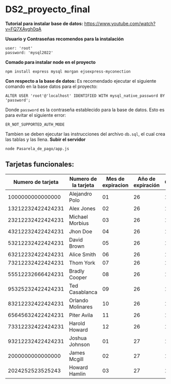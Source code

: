 # DS2_proyecto_final

**Tutorial para instalar base de datos:**
https://www.youtube.com/watch?v=FQ7XAygh0qA

**Usuario y Contraseñas recomendos para la instalación**
```
user: 'root'
password: 'mysql2022'
```
**Comado para instalar node en el proyecto**
```
npm install express mysql morgan ejsexpress-myconection
```

**Con respecto a la base de datos:**
Es recomendado ejecutar el siguiente comando en la base datos para el proyecto:
```
ALTER USER 'root'@'localhost' IDENTIFIED WITH mysql_native_password BY 'password';
```
Donde  ``password`` es la contraseña establecido para la base de datos.
Esto es para evitar el siguiente error:
```
ER_NOT_SUPPORTED_AUTH_MODE
```
Tambien se deben ejecutar las instrucciones del archivo ``db.sql``, el cual crea las tablas y las llena.
**Subir el servidor**
```
node Pasarela_de_pago/app.js
```

## Tarjetas funcionales:

| Numero de tarjeta | Numero de la tarjeta | Mes de expiracion | Año de expiración | CCV | Saldo | Tipo |
| ------------- | ------------- | ------------- | ------------- | ------------- | ------------- | ------------- |
| 1000000000000000 | Alejandro Polo | 01 | 26 | 111 | N/A |Credito |
| 13212232422424231 | Alex Jones | 02 | 26 | 112 | 20000.47 | Debito |
| 23212232422424231 | Michael Morbius | 03 | 26 | 113 | N/A | Credito |
| 43212232422424231 | Jhon Doe | 04 | 26| 114 | 7000000 | Debito |
| 53212232422424231 | David Brown | 05 | 26 | 115 | 450000 | Debito |
| 63212232422424231 | Alice Smith | 06 | 26 | 116 | N/A | Credito |
| 73212232422424231 | Thom York | 07 | 26 | 117 | 30000 | Debito |
| 55512232666424231 | Bradly Cooper | 08 | 26 | 118 | N/A | Credito |
| 95325232422424231 | Ted Casablanca | 09 | 26 | 119 | 210000 | Debito |
| 83212232422424231 | Orlando Molinares | 10 | 26 | 120 | N/A | Credito |
| 65645632422424231 | Piter Avila | 11 | 26 | 121 | 50000 | Debito |
| 73312232422424231 | Harold Howard | 12 | 26 | 122 | N/A | Credito |
| 93212232422424231 | Joshua Johnson | 01 | 27 | 123 | 140000 | Debito |
| 2000000000000000 | James Mcgill | 02 | 27 | 124 | N/A | Credito |
| 2024252523525243 | Howard Hamlin | 03 | 27 | 125 | 234000 | Debito |
